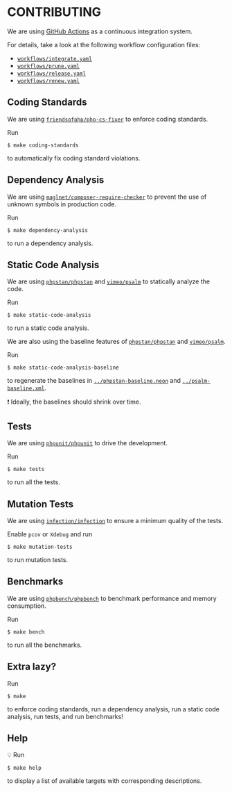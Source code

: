 # CONTRIBUTING

We are using [GitHub Actions](https://github.com/features/actions) as a continuous integration system.

For details, take a look at the following workflow configuration files:

- [`workflows/integrate.yaml`](workflows/integrate.yaml)
- [`workflows/prune.yaml`](workflows/prune.yaml)
- [`workflows/release.yaml`](workflows/release.yaml)
- [`workflows/renew.yaml`](workflows/renew.yaml)

## Coding Standards

We are using [`friendsofphp/php-cs-fixer`](https://github.com/FriendsOfPHP/PHP-CS-Fixer) to enforce coding standards.

Run

```
$ make coding-standards
```

to automatically fix coding standard violations.

## Dependency Analysis

We are using [`maglnet/composer-require-checker`](https://github.com/maglnet/ComposerRequireChecker) to prevent the use of unknown symbols in production code.

Run

```
$ make dependency-analysis
```

to run a dependency analysis.

## Static Code Analysis

We are using [`phpstan/phpstan`](https://github.com/phpstan/phpstan) and [`vimeo/psalm`](https://github.com/vimeo/psalm) to statically analyze the code.

Run

```
$ make static-code-analysis
```

to run a static code analysis.

We are also using the baseline features of [`phpstan/phpstan`](https://medium.com/@ondrejmirtes/phpstans-baseline-feature-lets-you-hold-new-code-to-a-higher-standard-e77d815a5dff) and [`vimeo/psalm`](https://psalm.dev/docs/running_psalm/dealing_with_code_issues/#using-a-baseline-file).

Run

```
$ make static-code-analysis-baseline
```

to regenerate the baselines in [`../phpstan-baseline.neon`](../phpstan-baseline.neon) and [`../psalm-baseline.xml`](../psalm-baseline.xml).

:exclamation: Ideally, the baselines should shrink over time.

## Tests

We are using [`phpunit/phpunit`](https://github.com/sebastianbergmann/phpunit) to drive the development.

Run

```
$ make tests
```

to run all the tests.

## Mutation Tests

We are using [`infection/infection`](https://github.com/infection/infection) to ensure a minimum quality of the tests.

Enable `pcov` or `Xdebug` and run

```
$ make mutation-tests
```

to run mutation tests.

## Benchmarks

We are using [`phpbench/phpbench`](http://github.com/phpbench/phpbench) to benchmark performance and memory consumption.

Run

```
$ make bench
```

to run all the benchmarks.

## Extra lazy?

Run

```
$ make
```

to enforce coding standards, run a dependency analysis, run a static code analysis, run tests, and run benchmarks!

## Help

:bulb: Run

```
$ make help
```

to display a list of available targets with corresponding descriptions.
